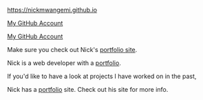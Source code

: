 <https://nickmwangemi.github.io>

[My GitHub Account](https://github.com/nickmwangemi)

[My GitHub Account](https://github.com/nickmwangemi "This is Nick's GitHub profile")

Make sure you check out Nick's [portfolio site](https://nickmwangemi.github.io).

Nick is a web developer with a [portfolio][1].

If you'd like to have a look at projects I have worked on in the past,

Nick has a [portfolio][port] site. Check out his site for more info.

[1]: https://nickmwangemi.github.io
[port]: https://nickmwangemi.github.io
